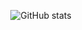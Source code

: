 <div align="center">

  ![GitHub stats](https://github-readme-stats.vercel.app/api?username=u-m-i&count_private=true&show_icons=true&theme=radical&include_all_commits=true&show=reviews,discussions_started,discussions_answered,prs_merged,prs_merged_percentage)  

</div>
